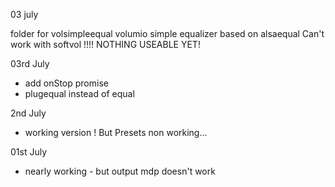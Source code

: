 03 july



folder for volsimpleequal volumio simple equalizer
based on alsaequal
Can't work with softvol !!!!
NOTHING USEABLE YET!

03rd July
- add onStop promise
- plugequal instead of equal

2nd July
- working version ! But Presets non working...

01st July 
- nearly working - but output mdp doesn't work